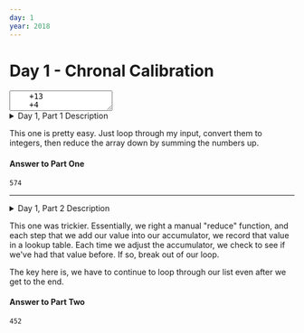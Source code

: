 ```yaml
---
day: 1
year: 2018
---
```


# Day 1 - Chronal Calibration

<textarea id="input">
    +13
    +4
    -8
    +11
    +13
    -12
    +19
    +6
    -4
    -7
    +3
    +16
    -18
    +11
    -10
    +11
    +13
    -4
    -16
    +19
    -1
    +12
    -20
    +17
    +9
    +5
    -1
    -18
    -1
    +5
    +18
    +12
    +16
    -8
    -3
    +16
    +9
    +9
    +6
    +11
    -19
    +6
    -19
    -9
    +5
    +9
    +4
    +17
    -12
    -20
    +9
    -15
    -11
    -2
    -1
    -5
    -12
    -4
    -2
    -7
    -1
    +9
    +3
    -1
    +5
    -1
    +13
    +18
    -17
    +15
    -1
    -6
    +15
    +3
    +9
    +16
    +18
    -3
    +18
    -14
    +17
    -11
    +15
    +14
    +12
    +5
    +9
    -13
    +3
    -15
    -18
    -13
    +17
    -15
    +16
    +9
    -6
    -13
    -10
    -16
    -9
    +4
    -12
    -2
    -9
    -8
    +6
    +12
    +20
    -9
    +8
    +7
    +13
    -11
    +19
    +9
    -13
    -1
    -7
    +6
    -19
    -17
    +12
    -3
    -8
    +17
    -16
    +17
    +1
    +21
    +12
    +4
    +3
    +16
    +19
    +11
    +12
    +15
    +14
    +17
    -5
    +18
    +15
    +15
    +5
    +6
    -16
    -20
    +17
    -10
    -1
    +18
    +17
    +7
    +13
    -8
    +3
    +2
    +2
    +19
    -5
    +11
    -5
    +8
    -5
    +19
    +12
    -2
    +7
    +6
    -16
    -17
    +4
    +9
    +1
    -9
    -8
    +5
    -13
    -12
    +17
    -4
    -12
    -16
    +17
    -8
    -12
    -12
    -8
    +7
    +9
    -7
    +3
    +2
    +4
    +19
    -13
    +12
    -8
    +6
    +13
    -3
    +9
    +15
    -1
    +13
    -3
    -15
    +8
    +19
    +16
    +14
    -18
    -6
    +1
    +11
    -17
    -14
    +3
    +14
    +11
    -20
    +1
    -16
    -9
    +4
    +18
    +16
    +13
    -5
    +14
    -7
    -16
    +15
    +15
    +4
    +5
    -14
    +8
    +17
    +4
    +19
    -3
    +14
    +8
    -1
    +7
    -2
    +1
    +4
    -1
    -1
    +7
    +10
    +13
    -1
    -10
    +5
    -3
    -17
    -17
    -17
    +16
    -7
    -10
    -5
    -19
    +5
    -4
    +6
    +14
    -5
    +19
    -15
    +7
    -14
    +5
    +15
    +10
    +15
    +8
    +3
    -6
    -12
    +17
    +14
    -11
    +7
    +15
    -4
    -16
    +2
    +5
    +17
    +2
    -9
    +5
    -7
    +21
    -15
    +14
    +2
    -12
    +7
    +6
    +16
    +14
    -5
    -8
    -15
    +4
    +15
    +20
    +1
    -15
    +1
    +10
    -14
    -2
    -7
    -11
    -14
    -24
    -16
    +9
    -24
    +3
    -4
    -15
    +14
    -22
    -13
    -17
    +1
    -13
    -6
    +2
    +11
    -19
    -10
    +3
    +12
    +24
    -1
    -13
    -1
    +3
    +19
    -13
    +7
    +16
    -2
    +5
    +14
    -3
    +4
    -24
    -14
    +8
    -3
    -15
    -17
    -16
    +26
    -15
    -17
    +5
    +9
    +52
    -8
    -15
    -13
    -6
    -37
    -14
    -3
    -10
    -1
    -12
    -14
    -8
    +10
    +10
    -5
    +15
    -37
    +9
    -11
    -11
    +12
    -15
    +2
    -8
    -19
    -2
    +19
    -6
    -6
    +16
    -12
    +1
    +19
    -15
    +19
    +2
    -17
    -3
    -13
    -5
    -11
    -17
    -14
    +19
    +2
    +15
    -9
    -18
    -16
    -16
    +5
    -9
    +7
    +16
    +3
    -18
    +4
    +3
    -9
    -14
    -13
    -13
    -16
    -19
    +11
    -1
    +14
    +10
    +17
    +17
    -5
    +16
    -17
    -17
    +11
    +10
    +16
    +11
    -13
    +17
    -10
    +16
    -18
    -15
    +16
    -14
    +18
    +16
    +7
    +12
    -16
    +12
    -10
    +17
    -14
    +8
    +15
    -18
    -18
    +7
    +8
    -17
    +1
    -12
    +16
    -2
    +16
    +13
    +2
    -7
    +10
    -2
    -14
    +20
    +5
    +16
    -13
    -18
    +14
    +19
    +16
    -6
    -8
    -30
    +14
    +26
    +9
    +9
    +20
    +52
    -45
    -165
    -15
    +7
    +2
    -13
    -6
    +16
    -17
    -9
    +1
    +7
    +5
    +11
    +23
    -2
    -7
    +6
    -7
    -4
    +21
    -15
    -5
    -17
    -6
    -42
    +3
    +40
    +18
    +41
    +3
    +13
    -92
    -22
    -17
    -37
    -17
    +10
    +19
    -24
    -10
    -2
    -3
    -1
    +8
    +12
    -17
    +14
    +6
    +19
    +4
    -41
    -64
    -5
    -16
    +5
    -4
    -20
    -7
    +4
    +1
    -15
    -11
    -3
    -13
    +58
    +33
    +8
    -10
    -6
    -69
    +1
    -107
    +84
    -79266
    -8
    +13
    +3
    -18
    +11
    +12
    -17
    +10
    +9
    +15
    +13
    +16
    -11
    +8
    +5
    -6
    -4
    -1
    -10
    +6
    -13
    -7
    +8
    -14
    -17
    +1
    +13
    +4
    +20
    -2
    -4
    +3
    -14
    +3
    +4
    -15
    +3
    +18
    -12
    -16
    -16
    -15
    +11
    -17
    -12
    +13
    -2
    +6
    +5
    +16
    -7
    +4
    -16
    -18
    +8
    +18
    -3
    -8
    +18
    -6
    +11
    -2
    -16
    -16
    +2
    -9
    +16
    +9
    -35
    -19
    -2
    -17
    +4
    +10
    +17
    +12
    +2
    -18
    -3
    +12
    +4
    -12
    +2
    -18
    +6
    +8
    +8
    +8
    +5
    -12
    -14
    -11
    +1
    -16
    +4
    -7
    -10
    -7
    -16
    -15
    -17
    +11
    -12
    +17
    -1
    +18
    +4
    +2
    -12
    +7
    -6
    -3
    +5
    +19
    -2
    -11
    -12
    -10
    -1
    -17
    -15
    -11
    -12
    -7
    -12
    -3
    +11
    -12
    -14
    -3
    +2
    +9
    -2
    +6
    +4
    +19
    -15
    -1
    -15
    -17
    -20
    +9
    +13
    +13
    +20
    +7
    -8
    -8
    -15
    -8
    +15
    +12
    -16
    -15
    +17
    -9
    +1
    -22
    -4
    +11
    +3
    -1
    -17
    +10
    +3
    -4
    -3
    -11
    -17
    +2
    +4
    -18
    +7
    +1
    -9
    -12
    -1
    +3
    -10
    -18
    +1
    -14
    +7
    -10
    -13
    -4
    +13
    +16
    -19
    -2
    -15
    -8
    +1
    +9
    +11
    +1
    +18
    -13
    +18
    +6
    +7
    +10
    +1
    +12
    +17
    -9
    +8
    -14
    -4
    -14
    -11
    +10
    -3
    -8
    -16
    +20
    +10
    +4
    +6
    +1
    +13
    +11
    -10
    -8
    +20
    +14
    -6
    +10
    -11
    +2
    -6
    -19
    +15
    -10
    -13
    -10
    -10
    -10
    +2
    -5
    -6
    -3
    -18
    +11
    -7
    -17
    -18
    -8
    +13
    +2
    +18
    +25
    -9
    +16
    -10
    -10
    -14
    -1
    +18
    +14
    +12
    +27
    -10
    +3
    -12
    -30
    +23
    +6
    +44
    +13
    -19
    -15
    +5
    +18
    +9
    -7
    +5
    -6
    +17
    +15
    -21
    +4
    +13
    -23
    +21
    +12
    -19
    +5
    +16
    +32
    +8
    +8
    +15
    -6
    +11
    -14
    +17
    +4
    +2
    +4
    +3
    +8
    +13
    -14
    +13
    -6
    -18
    -18
    -15
    +13
    -2
    -17
    +4
    -15
    +20
    +5
    +15
    -9
    -9
    -14
    +5
    +8
    -2
    +10
    +20
    +10
    -15
    -8
    -20
    +18
    +12
    +19
    +1
    -9
    +19
    -12
    +18
    +9
    +8
    +10
    +3
    +13
    -5
    -3
    +14
    -9
    -12
    -4
    -12
    +8
    -15
    +21
    -11
    +1
    +17
    +17
    -18
    +4
    +20
    +11
    -12
    +21
    -4
    +14
    -16
    -7
    +6
    -15
    -6
    -7
    -7
    -16
    +7
    +20
    +8
    +9
    +18
    +8
    +17
    -6
    -3
    -12
    +9
    +10
    -12
    +9
    -21
    -19
    -29
    -12
    +33
    -8
    -7
    -41
    +7
    +11
    -33
    -10
    +7
    +17
    -19
    -15
    +5
    -6
    -19
    +16
    -4
    -30
    -19
    +1
    +14
    -28
    -12
    +23
    -67
    +48
    -110
    -18
    -12
    +2
    -7
    -12
    -12
    -8
    +80339
</textarea>

<details>
    <summary>Day 1, Part 1 Description</summary>
    <h2>--- Day 1: Chronal Calibration ---</h2>
    <p>"We've detected some temporal anomalies," one of Santa's Elves at the <span title="It's about as big on the inside as you expected.">Temporal Anomaly Research and Detection Instrument Station</span> tells you. She sounded pretty worried when she called you down here. "At 500-year intervals into the past, someone has been changing Santa's history!"</p>
    <p>"The good news is that the changes won't propagate to our time stream for another 25 days, and we have a device" - she attaches something to your wrist - "that will let you fix the changes with no such propagation delay. It's configured to send you 500 years further into the past every few days; that was the best we could do on such short notice."</p>
    <p>"The bad news is that we are detecting roughly <em>fifty</em> anomalies throughout time; the device will indicate fixed anomalies with <em class="star">stars</em>. The other bad news is that we only have one device and you're the best person for the job! Good lu--" She taps a button on the device and you suddenly feel like you're falling. To save Christmas, you need to get all <em class="star">fifty stars</em> by December 25th.</p>
    <p>Collect stars by solving puzzles.  Two puzzles will be made available on each day in the advent calendar; the second puzzle is unlocked when you complete the first.  Each puzzle grants <em class="star">one star</em>. Good luck!</p>
    <p>After feeling like you've been falling for a few minutes, you look at the device's tiny screen. "Error: Device must be calibrated before first use. Frequency drift detected. Cannot maintain destination lock." Below the message, the device shows a sequence of changes in frequency (your puzzle input). A value like <code>+6</code> means the current frequency increases by <code>6</code>; a value like <code>-3</code> means the current frequency decreases by <code>3</code>.</p>
    <p>For example, if the device displays frequency changes of <code>+1, -2, +3, +1</code>, then starting from a frequency of zero, the following changes would occur:</p>
    <ul>
    <li>Current frequency <code>&nbsp;0</code>, change of <code>+1</code>; resulting frequency <code>&nbsp;1</code>.</li>
    <li>Current frequency <code>&nbsp;1</code>, change of <code>-2</code>; resulting frequency <code>-1</code>.</li>
    <li>Current frequency <code>-1</code>, change of <code>+3</code>; resulting frequency <code>&nbsp;2</code>.</li>
    <li>Current frequency <code>&nbsp;2</code>, change of <code>+1</code>; resulting frequency <code>&nbsp;3</code>.</li>
    </ul>
    <p>In this example, the resulting frequency is <code>3</code>.</p>
    <p>Here are other example situations:</p>
    <ul>
    <li><code>+1, +1, +1</code> results in <code>&nbsp;3</code></li>
    <li><code>+1, +1, -2</code> results in <code>&nbsp;0</code></li>
    <li><code>-1, -2, -3</code> results in <code>-6</code></li>
    </ul>
    <p>Starting with a frequency of zero, <em>what is the resulting frequency</em> after all of the changes in frequency have been applied?</p>
</details>

This one is pretty easy. Just loop through my input, convert them to integers, then
reduce the array down by summing the numbers up.
<style>
    #ctx-1 {
        width: 100%;
        max-width: 600px;
        height: 400px;
    }
</style>
<canvas id="ctx-1"></canvas>
<script>
// @link https://www.html5rocks.com/en/tutorials/canvas/hidpi/
var setupCanvas = function(canvas) {
  // Get the device pixel ratio, falling back to 1.
  var dpr = window.devicePixelRatio || 1;
  // Get the size of the canvas in CSS pixels.
  var rect = canvas.getBoundingClientRect();
  // Give the canvas pixel dimensions of their CSS
  // size * the device pixel ratio.
  canvas.width = rect.width * dpr;
  canvas.height = rect.height * dpr;
  var ctx = canvas.getContext('2d');
  // Scale all drawing operations by the dpr, so you
  // don't have to worry about the difference.
  ctx.scale(dpr, dpr);
  return ctx;
}

var ctx1 = setupCanvas(document.querySelector('#ctx-1'));
</script>

<canvas id="part-one" width="960" height="380"></canvas>

#### Answer to Part One

`574`

-------------------

<details>
    <summary>Day 1, Part 2 Description</summary>
    <h2 id="part2">--- Part Two ---</h2><p>You notice that the device repeats the same frequency change list over and over. To calibrate the device, you need to find the first frequency it reaches <em>twice</em>.</p>
    <p>For example, using the same list of changes above, the device would loop as follows:</p>
    <ul>
    <li>Current frequency <code>&nbsp;0</code>, change of <code>+1</code>; resulting frequency <code>&nbsp;1</code>.</li>
    <li>Current frequency <code>&nbsp;1</code>, change of <code>-2</code>; resulting frequency <code>-1</code>.</li>
    <li>Current frequency <code>-1</code>, change of <code>+3</code>; resulting frequency <code>&nbsp;2</code>.</li>
    <li>Current frequency <code>&nbsp;2</code>, change of <code>+1</code>; resulting frequency <code>&nbsp;3</code>.</li>
    <li>(At this point, the device continues from the start of the list.)</li>
    <li>Current frequency <code>&nbsp;3</code>, change of <code>+1</code>; resulting frequency <code>&nbsp;4</code>.</li>
    <li>Current frequency <code>&nbsp;4</code>, change of <code>-2</code>; resulting frequency <code>&nbsp;2</code>, which has already been seen.</li>
    </ul>
    <p>In this example, the first frequency reached twice is <code>2</code>. Note that your device might need to repeat its list of frequency changes many times before a duplicate frequency is found, and that duplicates might be found while in the middle of processing the list.</p>
    <p>Here are other examples:</p>
    <ul>
    <li><code>+1, -1</code> first reaches <code>0</code> twice.</li>
    <li><code>+3, +3, +4, -2, -4</code> first reaches <code>10</code> twice.</li>
    <li><code>-6, +3, +8, +5, -6</code> first reaches <code>5</code> twice.</li>
    <li><code>+7, +7, -2, -7, -4</code> first reaches <code>14</code> twice.</li>
    </ul>
    <p><em>What is the first frequency your device reaches twice?</em></p>
</details>

This one was trickier. Essentially, we right a manual "reduce" function, and
each step that we add our value into our accumulator, we record that value
in a lookup table. Each time we adjust the accumulator, we check to see
if we've had that value before. If so, break out of our loop.

The key here is, we have to continue to loop through our list even after
we get to the end.

#### Answer to Part Two

`452`

<script src="https://cdnjs.cloudflare.com/ajax/libs/EaselJS/1.0.2/easeljs.min.js" integrity="sha256-m4ldXda61DCZVuvCEAAZeHlAsDkeMEMtrH68df1sxME=" crossorigin="anonymous"></script>
<script>
document.addEventListener('DOMContentLoaded', function() {
    var input = document.getElementById('input');
    // Clean up input (remove spaces, plus signs, and parse to integer)
    input = input.value.split('\n').map(v => +v.replace('+', '').trim());

    var canvas;
    var stage;
    var shape;
    var radius = 50;
    var rings = 40;

    function init() {
        // create a new stage and point it at our canvas:
        canvas = document.getElementById("part-one");
        stage = new createjs.Stage(canvas);

        // create a large number of slightly complex vector shapes, and give them random positions and velocities:

        var colors = ["#828b20", "#b0ac31", "#cbc53d", "#fad779", "#f9e4ad", "#faf2db", "#563512", "#9b4a0b", "#d36600", "#fe8a00", "#f9a71f"];

        for (var i = 0; i < 200; i++) {
            shape = new createjs.Shape();
            for (var j = rings; j > 0; j--) {
                shape.graphics.beginFill(colors[Math.random() * colors.length | 0]).drawCircle(0, 0, radius * j / rings);
            }
            shape.x = Math.random() * canvas.width;
            shape.y = Math.random() * canvas.height;
            shape.velX = Math.random() * 10 - 5;
            shape.velY = Math.random() * 10 - 5;

            // turn snapToPixel on for all shapes - it's set to false by default on Shape.
            // it won't do anything until stage.snapToPixelEnabled is set to true.
            shape.snapToPixel = true;

            stage.addChild(shape);
        }

        // add a text object to output the current FPS:
        fpsLabel = new createjs.Text("-- fps", "bold 18px Arial", "#FFF");
        stage.addChild(fpsLabel);
        fpsLabel.x = 10;
        fpsLabel.y = 20;

        // start the tick and point it at the window so we can do some work before updating the stage:
        createjs.Ticker.timingMode = createjs.Ticker.RAF;
        createjs.Ticker.addEventListener("tick", tick);
    }

    function tick(event) {
        var w = canvas.width + radius * 2;
        var h = canvas.height + radius * 2;
        var l = stage.numChildren - 1;

        // iterate through all the children and move them according to their velocity:
        for (var i = 1; i < l; i++) {
            var shape = stage.getChildAt(i);
            shape.x = (shape.x + radius + shape.velX + w) % w - radius;
            shape.y = (shape.y + radius + shape.velY + h) % h - radius;
        }

        fpsLabel.text = Math.round(createjs.Ticker.getMeasuredFPS()) + " fps";

        // draw the updates to stage:
        stage.update(event);
    }

    function toggleCache(value) {
        // iterate all the children except the fpsLabel, and set up the cache:
        var l = stage.numChildren - 1;

        for (var i = 0; i < l; i++) {
            var shape = stage.getChildAt(i);
            if (value) {
                shape.cache(-radius, -radius, radius * 2, radius * 2);
            } else {
                shape.uncache();
            }
        }
    }
});
</script>